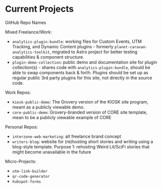 # Current Projects
GitHub Repo Names

Mixed Freelance/Work:
- `analytics-plugin-bundle`: working files for Custom Events, UTM Tracking, and Dynamic Content plugins - formerly `planet-caravan-analytics-toolkit`, migrated to Astro project for better testing capabilities & component structure.
- `plugin-demo-collection`: public demo and documentation site for plugin collection(s) - shares code with `analytics-plugin-bundle`, should be able to swap components back & forth. Plugins should be set up as regular public 3rd party plugins for this site, not directly in the source code.

Work Repos:
- `kiosk-public-demo`: The Grovery version of the KIOSK site program, meant as a publicly viewable demo.
- `core-public-demo`: Grovery-branded version of CORE site template, mean to be a publicly viewable example of CORE

Personal Repos:
- `interzone-web-marketing`: alt freelance brand concept
- `writers-blog`: website for (re)hosting short stories and writing using a blog-style template. Purpose 1: rehosting Weird Lit/SciFi stories that might become unavailable in the future

Micro-Projects:
- `utm-link-builder`
- `qr-code-generator`
- `hubspot-forms`